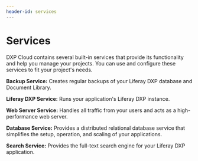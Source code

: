 ```yaml
---
header-id: services
---
```


# Services

DXP Cloud contains several built-in services that provide its functionality and
help you manage your projects. You can use and configure these services to fit
your project's needs.

**Backup Service:** Creates regular backups of your Liferay DXP database and
Document Library.

**Liferay DXP Service:** Runs your application's Liferay DXP instance.

**Web Server Service:** Handles all traffic from your users and acts as a
high-performance web server.

**Database Service:** Provides a distributed relational database service that
simplifies the setup, operation, and scaling of your applications.

**Search Service:** Provides the full-text search engine for your Liferay DXP
application.
